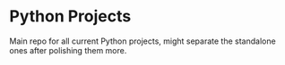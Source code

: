 # Python Projects
Main repo for all current Python projects, might separate the standalone ones after polishing them more.
